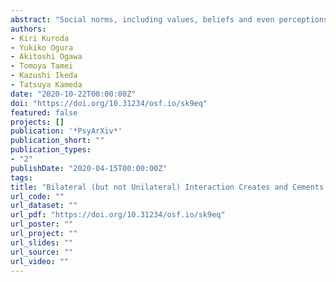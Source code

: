 ```yaml
---
abstract: "Social norms, including values, beliefs and even perceptions about the world, are preserved and created through repeated interactions between individuals. However, whereas neuro-cognitive research on social norms has used the “unilateral influence” paradigm focusing on people’s reactions to extant standards, little is known about how our basic perceptions and judgments are shaped as new norms through bilateral interaction. Here, using a simple estimation task, we investigated the formation of perceptual norms using two experiments coupled with computational modeling. In the behavioral experiment, participants in dyads repeatedly estimated the number of dots on a screen and viewed each other’s answers. In the fMRI experiment, we manipulated the interaction process by pairing each participant with a computer agent which adjusted its estimations reciprocally to participants’ estimations (bilateral agent) or did not (unilateral). The results indicated that only the bilateral interaction yielded convergence of participants’ covert psychophysical functions (relations between subjective estimations and the actual number of dots) as well as overt behavioral responses within a pair. Bilateral interaction also increased the stability (reliability) of the covert function within each individual after interaction. Neural activity in the mentalizing network (right temporoparietal junction and dorsomedial prefrontal cortex) during interaction modulated the stabilization of the psychophysical function. These results imply that bilateral interaction helps people to cognitively anchor their views with each other. Such spontaneous perspective sharing can yield a shared covert “generative model” that enables endogenous agreement on totally new targets ― one of the key features of social norms."
authors:
- Kiri Kuroda
- Yukiko Ogura
- Akitoshi Ogawa
- Tomoya Tamei
- Kazushi Ikeda
- Tatsuya Kameda
date: "2020-10-22T00:00:00Z"
doi: "https://doi.org/10.31234/osf.io/sk9eq"
featured: false
projects: []
publication: '*PsyArXiv*'
publication_short: ""
publication_types:
- "2"
publishDate: "2020-04-15T00:00:00Z"
tags:
title: "Bilateral (but not Unilateral) Interaction Creates and Cements Norms at the Covert Psychophysical Level: A Behavioral and an FMRI Study"
url_code: ""
url_dataset: ""
url_pdf: "https://doi.org/10.31234/osf.io/sk9eq"
url_poster: ""
url_project: ""
url_slides: ""
url_source: ""
url_video: ""
---
```

